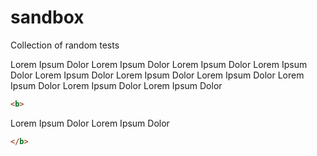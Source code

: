 # sandbox
Collection of random tests

Lorem Ipsum Dolor Lorem Ipsum Dolor Lorem Ipsum Dolor Lorem Ipsum Dolor Lorem Ipsum Dolor Lorem Ipsum Dolor Lorem Ipsum Dolor Lorem Ipsum Dolor Lorem Ipsum Dolor Lorem Ipsum Dolor
 
```html
<b>
```
Lorem Ipsum Dolor Lorem Ipsum Dolor
```html
</b>
```

